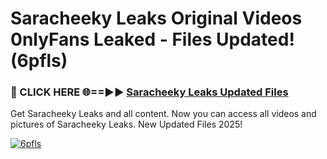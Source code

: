 # Saracheeky Leaks Original Videos 0nlyFans Leaked - Files Updated! (6pfls)

<h3>🔴 CLICK HERE 🌐==►► <a href="https://tinyurl.com/3hn5wdd3" rel="nofollow">Saracheeky Leaks Updated Files</a></h3>

Get Saracheeky Leaks and all content. Now you can access all videos and pictures of Saracheeky Leaks. New Updated Files 2025!

[![6pfls](https://i.imgur.com/4HnBqBT.gif)](https://tinyurl.com/3hn5wdd3)
